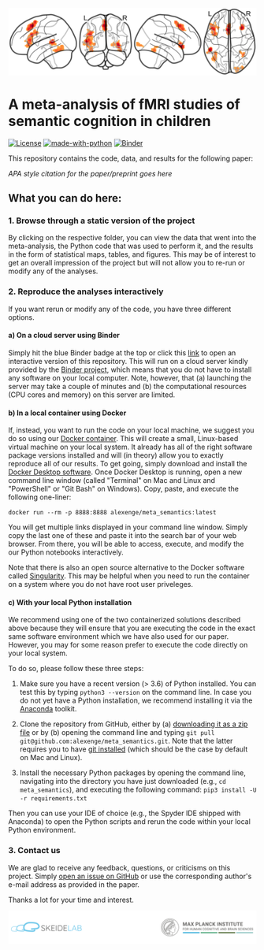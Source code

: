![meta-analytic results from ALE](code/misc/ale_brains.png)

# A meta-analysis of fMRI studies of semantic cognition in children

[![License](https://img.shields.io/badge/License-MIT-blue.svg)](https://opensource.org/licenses/MIT)
[![made-with-python](https://img.shields.io/badge/Made%20with-Python-1f425f.svg)](https://www.python.org/)
[![Binder](https://mybinder.org/badge_logo.svg)](https://mybinder.org/v2/gh/alexenge/meta_semantics/HEAD)

This repository contains the code, data, and results for the following paper:

*APA style citation for the paper/preprint goes here*

## What you can do here:

### 1. Browse through a static version of the project

By clicking on the respective folder, you can view the data that went into the meta-analysis, the Python code that was used to perform it, and the results in the form of statistical maps, tables, and figures. This may be of interest to get an overall impression of the project but will not allow you to re-run or modify any of the analyses.

### 2. Reproduce the analyses interactively

If you want rerun or modify any of the code, you have three different options.

#### a) On a cloud server using Binder

Simply hit the blue Binder badge at the top or click this [link](https://mybinder.org/v2/gh/alexenge/meta_semantics/HEAD) to open an interactive version of this repository. This will run on a cloud server kindly provided by the [Binder project](https://mybinder.readthedocs.io/en/latest/about/about.html), which means that you do not have to install any software on your local computer. Note, however, that (a) launching the server may take a couple of minutes and (b) the computational resources (CPU cores and memory) on this server are limited.

#### b) In a local container using Docker

If, instead, you want to run the code on your local machine, we suggest you do so using our [Docker container](https://hub.docker.com/repository/docker/alexenge/meta_semantics). This will create a small, Linux-based virtual machine on your local system. It already has all of the right software package versions installed and will (in theory) allow you to exactly reproduce all of our results. To get going, simply download and install the [Docker Desktop software](https://www.docker.com/products/docker-desktop). Once Docker Desktop is running, open a new command line window (called "Terminal" on Mac and Linux and "PowerShell" or "Git Bash" on Windows). Copy, paste, and execute the following one-liner:

```
docker run --rm -p 8888:8888 alexenge/meta_semantics:latest
```

You will get multiple links displayed in your command line window. Simply copy the last one of these and paste it into the search bar of your web browser. From there, you will be able to access, execute, and modify the our Python notebooks interactively.

Note that there is also an open source alternative to the Docker software called [Singularity](https://sylabs.io/singularity/). This may be helpful when you need to run the container on a system where you do not have root user priveleges.

#### c) With your local Python installation

We recommend using one of the two containerized solutions described above because they will ensure that you are executing the code in the exact same software environment which we have also used for our paper. However, you may for some reason prefer to execute the code directly on your local system.

To do so, please follow these three steps:

1. Make sure you have a recent version (> 3.6) of Python installed. You can test this by typing `python3 --version` on the command line. In case you do not yet have a Python installation, we recommend installing it via the [Anaconda](https://www.anaconda.com/products/individual) toolkit.

2. Clone the repository from GitHub, either by (a) [downloading it as a zip file](https://github.com/alexenge/meta_semantics/archive/refs/heads/main.zip) or by (b) opening the command line and typing `git pull git@github.com:alexenge/meta_semantics.git`. Note that the latter requires you to have [git installed](https://git-scm.com/downloads) (which should be the case by default on Mac and Linux).

3. Install the necessary Python packages by opening the command line, navigating into the directory you have just downloaded (e.g., `cd meta_semantics`), and executing the following command: `pip3 install -U -r requirements.txt`

Then you can use your IDE of choice (e.g., the Spyder IDE shipped with Anaconda) to open the Python scripts and rerun the code within your local Python environment.

### 3. Contact us

We are glad to receive any feedback, questions, or criticisms on this project. Simply [open an issue on GitHub](https://github.com/alexenge/meta_semantics/issues/new/choose) or use the corresponding author's e-mail address as provided in the paper.

Thanks a lot for your time and interest.

![SkeideLab and MPI CBS logos](code/misc/header_logos.png)
